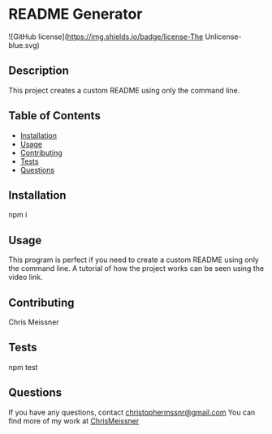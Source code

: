 # README Generator

![GitHub license](https://img.shields.io/badge/license-The Unlicense-blue.svg)

## Description
This project creates a custom README using only the command line. 

## Table of Contents
* [Installation](#installation)
* [Usage](#usage)
* [Contributing](#contributing)
* [Tests](#tests)
* [Questions](#questions)

## Installation
npm i

## Usage
This program is perfect if you need to create a custom README using only the command line. A tutorial of how the project works can be seen using the video link.

## Contributing
Chris Meissner

## Tests
npm test

## Questions
If you have any questions, contact christophermssnr@gmail.com
You can find more of my work at [ChrisMeissner](https://github.com/ChrisMeissner)
